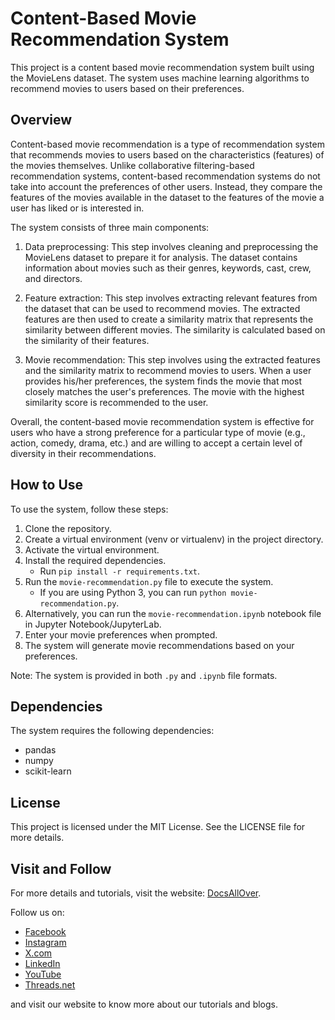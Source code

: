 # Content-Based Movie Recommendation System

This project is a content based movie recommendation system built using the MovieLens dataset. The system uses machine learning algorithms to recommend movies to users based on their preferences.

## Overview
Content-based movie recommendation is a type of recommendation system that recommends movies to users based on the characteristics (features) of the movies themselves. Unlike collaborative filtering-based recommendation systems, content-based recommendation systems do not take into account the preferences of other users. Instead, they compare the features of the movies available in the dataset to the features of the movie a user has liked or is interested in.

The system consists of three main components:

1. Data preprocessing: This step involves cleaning and preprocessing the MovieLens dataset to prepare it for analysis. The dataset contains information about movies such as their genres, keywords, cast, crew, and directors.

2. Feature extraction: This step involves extracting relevant features from the dataset that can be used to recommend movies. The extracted features are then used to create a similarity matrix that represents the similarity between different movies. The similarity is calculated based on the similarity of their features.

3. Movie recommendation: This step involves using the extracted features and the similarity matrix to recommend movies to users. When a user provides his/her preferences, the system finds the movie that most closely matches the user's preferences. The movie with the highest similarity score is recommended to the user.

Overall, the content-based movie recommendation system is effective for users who have a strong preference for a particular type of movie (e.g., action, comedy, drama, etc.) and are willing to accept a certain level of diversity in their recommendations.

## How to Use
To use the system, follow these steps:
1. Clone the repository.
2. Create a virtual environment (venv or virtualenv) in the project directory.
3. Activate the virtual environment.
4. Install the required dependencies.
   - Run `pip install -r requirements.txt`.
5. Run the `movie-recommendation.py` file to execute the system.
   - If you are using Python 3, you can run `python movie-recommendation.py`.
6. Alternatively, you can run the `movie-recommendation.ipynb` notebook file in Jupyter Notebook/JupyterLab.
7. Enter your movie preferences when prompted.
8. The system will generate movie recommendations based on your preferences.

Note: The system is provided in both `.py` and `.ipynb` file formats.

## Dependencies
The system requires the following dependencies:
- pandas
- numpy
- scikit-learn

## License
This project is licensed under the MIT License. See the LICENSE file for more details.


## Visit and Follow
For more details and tutorials, visit the website: [DocsAllOver](https://docsallover.com/).

Follow us on:
- [Facebook](https://www.facebook.com/docsallover)
- [Instagram](https://www.instagram.com/docsallover.tech/)
- [X.com](https://www.x.com/docsallover/)
- [LinkedIn](https://www.linkedin.com/company/docsallover/)
- [YouTube](https://www.youtube.com/@docsallover)
- [Threads.net](https://threads.net/docsallover.tech)

and visit our website to know more about our tutorials and blogs.
